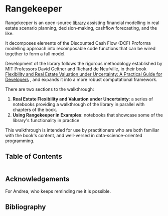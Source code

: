 # Rangekeeper

Rangekeeper is an open-source 
[library](https://github.com/daniel-fink/rangekeeper) assisting financial 
modelling in real estate scenario planning, decision-making, cashflow 
forecasting, and the like.

It decomposes elements of the Discounted Cash Flow (DCF) Proforma modelling 
approach into recomposable code functions that can be wired together to form a 
full model.

Development of the library follows the rigorous methodology established by MIT 
Professors David Geltner and Richard de Neufville, in their book [Flexibility 
and Real Estate Valuation under Uncertainty: A Practical Guide for 
Developers](https://www.wiley.com/go/geltner-deneufville/flexibility-and-real-estate-valuation)
, and expands it into a more robust computational framework.

There are two sections to the walkthrough:
1. **Real Estate Flexibility and Valuation under Uncertainty**: a series of 
   notebooks providing a walkthrough of the library in parallel with chapters of
   the book. 
2. **Using Rangekeeper in Examples**: notebooks that showcase some of the 
   library's functionality in practice 

This walkthrough is intended for use by practitioners who are both familiar with 
the book's content, and well-versed in data-science-oriented programming. 

## Table of Contents
```{tableofcontents}
```

## Acknowledgements
For Andrea, who keeps reminding me it is possible.

## Bibliography
```{bibliography}
```